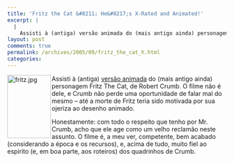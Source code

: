 ```yaml
---
title: 'Fritz the Cat &#8211; He&#8217;s X-Rated and Animated!'
excerpt: |
  |
    Assisti à (antiga) versão animada do (mais antigo ainda) personagem Fritz The Cat, de Robert Crumb. O filme não é dele, e Crumb não perde uma oportunidade de falar mal do mesmo - até a morte de Fritz teria sido...
layout: post
comments: true
permalink: /archives/2005/09/fritz_the_cat_h.html
categories:
---
```

<img title="fritz.jpg" src="//chester.me/archives/img/fritz.jpg" width="100" height="145" align="left" style="margin-right:2px" />Assisti à (antiga) [versão animada][1] do (mais antigo ainda) personagem Fritz The Cat, de Robert Crumb. O filme não é dele, e Crumb não perde uma oportunidade de falar mal do mesmo &#8211; até a morte de Fritz teria sido motivada por sua ojeriza ao desenho animado.

Honestamente: com todo o respeito que tenho por Mr. Crumb, acho que ele age como um velho reclamão neste assunto. O filme é, a meu ver, competente, bem acabado (considerando a época e os recursos), e, acima de tudo, muito fiel ao espírito (e, em boa parte, aos roteiros) dos quadrinhos de Crumb.

 [1]: http://www.imdb.com/title/tt0068612/
